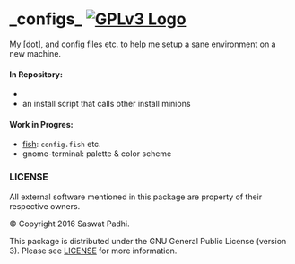 \_configs\_ [![GPLv3 Logo](http://www.gnu.org/graphics/gplv3-88x31.png)](LICENSE)
===========

My [dot], and config files etc. to help me setup a sane environment on a new machine.


#### In Repository:

- [neovim]: [`init.vim`](neovim/init.vim)
- an install script that calls other install minions


#### Work in Progres:

- [fish]: `config.fish` etc.
- gnome-terminal: palette & color scheme


### LICENSE

All external software mentioned in this package are property of their respective
owners.

&copy; Copyright 2016 Saswat Padhi.

This package is distributed under the GNU General Public License (version 3).
Please see [LICENSE](LICENSE) for more information.

[neovim]: https://neovim.io/
[fish]: https://fishshell.com/
